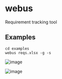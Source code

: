 # webus

Requirement tracking tool

## Examples

```
cd examples
webus reqs.xlsx -g -s
```

![image](https://user-images.githubusercontent.com/709695/111073258-73665c80-84b4-11eb-8330-49b98d659deb.png)

![image](https://user-images.githubusercontent.com/709695/111073306-9db81a00-84b4-11eb-8844-597227af85cc.png)
